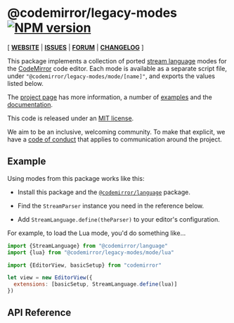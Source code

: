 <!-- NOTE: README.md is generated from mode/README.md -->

# @codemirror/legacy-modes [![NPM version](https://img.shields.io/npm/v/@codemirror/legacy-modes.svg)](https://www.npmjs.org/package/@codemirror/legacy-modes)

[ [**WEBSITE**](https://codemirror.net/) | [**ISSUES**](https://github.com/codemirror/dev/issues) | [**FORUM**](https://discuss.codemirror.net/c/next/) | [**CHANGELOG**](https://github.com/codemirror/legacy-modes/blob/main/CHANGELOG.md) ]

This package implements a collection of ported [stream
language](https://codemirror.net/docs/ref#language.StreamParser) modes for
the [CodeMirror](https://codemirror.net/) code editor. Each mode is
available as a separate script file, under
`"@codemirror/legacy-modes/mode/[name]"`, and exports the values
listed below.

The [project page](https://codemirror.net/) has more information, a
number of [examples](https://codemirror.net/examples/) and the
[documentation](https://codemirror.net/docs/).

This code is released under an
[MIT license](https://github.com/codemirror/legacy-modes/tree/main/LICENSE).

We aim to be an inclusive, welcoming community. To make that explicit,
we have a [code of
conduct](http://contributor-covenant.org/version/1/1/0/) that applies
to communication around the project.

## Example

Using modes from this package works like this:

 - Install this package and the
   [`@codemirror/language`](https://codemirror.net/docs/ref/#language)
   package.

 - Find the `StreamParser` instance you need in the reference below.

 - Add `StreamLanguage.define(theParser)` to your editor's
   configuration.

For example, to load the Lua mode, you'd do something like...

```javascript
import {StreamLanguage} from "@codemirror/language"
import {lua} from "@codemirror/legacy-modes/mode/lua"

import {EditorView, basicSetup} from "codemirror"

let view = new EditorView({
  extensions: [basicSetup, StreamLanguage.define(lua)]
})
```

## API Reference
